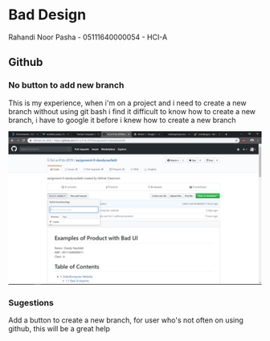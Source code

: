 # Bad Design
Rahandi Noor Pasha - 05111640000054 - HCI-A

## Github
### No button to add new branch
This is my experience, when i'm on a project and i need to create a new branch without using git bash i find it difficult to know how to create a new branch, i have to google it before i knew how to create a new branch

![](src/github.JPG)

### Sugestions
Add a button to create a new branch, for user who's not often on using github, this will be a great help